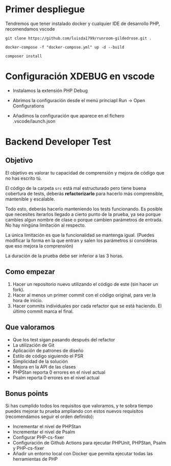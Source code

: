 # Primer despliegue

Tendremos que tener instalado docker y cualquier IDE de desarrollo PHP, recomendamos vscode

`git clone https://github.com/luisda1799/runroom-gildedrose.git .`

`docker-compose -f "docker-compose.yml" up -d --build`

`composer install`

# Configuración XDEBUG en vscode

- Instalamos la extensión PHP Debug

- Abrimos la configuración desde el menú princiapl Run -> Open Configurations

- Añadimos la configuración que aparece en el fichero .vscode/launch.json

# Backend Developer Test

## Objetivo

El objetivo es valorar tu capacidad de comprensión y mejora de código que no has escrito tú.

El código de la carpeta `src` está mal estructurado pero tiene buena cobertura de tests,
deberás **refactorizarlo** para hacerlo más comprensible, mantenible y escalable. 

Todo esto, deberás hacerlo manteniendo los tests funcionando. Es posible que necesites iterarlos
llegado a cierto punto de la prueba, ya sea porque cambies algun nombre de clase o porque cambien 
parámetros de entrada. No hay ningúna limitación al respecto.

La única limitación es que la funcionalidad se mantenga igual. (Puedes modificar la forma en la que 
entran y salen los parámetros si consideras que eso mejora la comprensión)

La duración de la prueba debe ser inferior a las 3 horas.

## Como empezar

1. Hacer un repositorio nuevo utilizando el código de este (sin hacer un fork).
2. Hacer al menos un primer commit con el código original, para ver la hora de inicio.
3. Hacer commits individuales por cada refactor que se está haciendo. El último commit marca el final.

## Que valoramos

* Que los test sigan pasando después del refactor
* La utilización de Git
* Aplicación de patrones de diseño
* Estilo de código siguiendo el PSR
* Simplicidad de la solución
* Mejora en la API de las clases
* PHPStan reporta 0 errores en el nivel actual
* Psalm reporta 0 errores en el nivel actual 

## Bonus points

Si has cumplido todos los requisitos que valoramos, y te sobra tiempo puedes mejorar tu prueba
ampliando con estos nuevos requisitos (recomendamos seguir el orden definido):

* Incrementar el nivel de PHPStan
* Incrementar el nivel de Psalm
* Configurar PHP-cs-fixer
* Configuración de Github Actions para ejecutar PHPUnit, PHPStan, Psalm y PHP-cs-fixer
* Añadir un entorno local con Docker que permita ejecutar todas las herramientas de PHP
